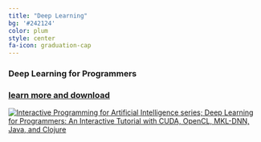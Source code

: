 ```yaml
---
title: "Deep Learning"
bg: '#242124'
color: plum
style: center
fa-icon: graduation-cap
---
```

### Deep Learning for Programmers
### [learn more and download](/deep-learning-for-programmers)

[![Interactive Programming for Artificial Intelligence series; Deep Learning for Programmers: An Interactive Tutorial with CUDA, OpenCL, MKL-DNN, Java, and Clojure](/img/dlfp-cover.png)](/deep-learning-for-programmers)
